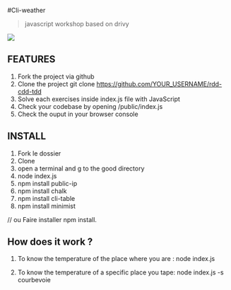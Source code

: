 #Cli-weather
> javascript workshop based on drivy

![](http://www.madeliasliveweather.com/Website%20Images/Website%20Logo.jpg)


## FEATURES

1. Fork the project via github
1. Clone the project git clone https://github.com/YOUR_USERNAME/rdd-cdd-tdd
1. Solve each exercises inside index.js file with JavaScript
1. Check your codebase by opening /public/index.js
1. Check the ouput in your browser console

## INSTALL


1) Fork le dossier
2) Clone
3) open a terminal and g to the good directory
4) node index.js
5) npm install public-ip
6) npm install chalk
7) npm install cli-table
8) npm install minimist

// ou Faire installer npm install.


## How does it work ?

1) To know the temperature of the place where you are :
 node index.js

2) To know the temperature of a specific place you tape:
node index.js -s courbevoie

 
